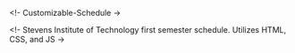 <!- Customizable-Schedule ->

<!- Stevens Institute of Technology first semester schedule. Utilizes HTML, CSS, and JS ->

